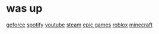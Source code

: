 <!DOCTYPE html>
<html>

<head>
  <meta charset="utf-8">
  <meta name="viewport" content="width=device-width">
  <title>replit</title>
  <link href="style.css" rel="stylesheet" type="text/css" />
</head>

<body>
  <h1>was up</h1>
  <a href=/play.geforcenow.com>geforce</a>
  <a href=/play.spotify.com>spotify</a>
  <a href=/play.youtube.com>youtube</a>
  <a href=/play.steam.com>steam</a>
  <a href=/play.epicgames.com>epic games</a>
  <a href=/play.roblox.com>roblox</a>
  <a href=/play.minecraft.net>minecraft</a>
</body>

</html>

